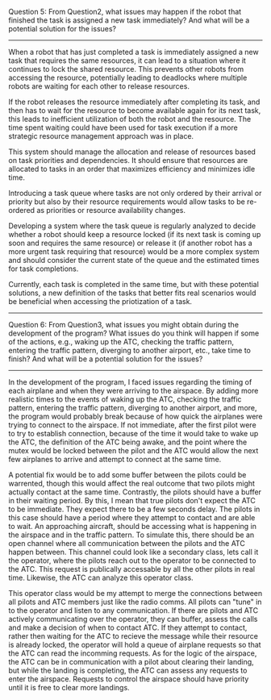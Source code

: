 Question 5: 
From Question2, what issues may happen if the robot that finished the
task is assigned a new task immediately? And what will be a potential
solution for the issues?

----------------------------------------------------------------------------

When a robot that has just completed a task is immediately assigned a
new task that requires the same resources, it can lead to a situation
where it continues to lock the shared resource. This prevents other 
robots from accessing the resource, potentially leading to deadlocks 
where multiple robots are waiting for each other to release resources.

If the robot releases the resource immediately after completing its 
task, and then has to wait for the resource to become available again 
for its next task, this leads to inefficient utilization of both the 
robot and the resource. The time spent waiting could have been used 
for task execution if a more strategic resource management approach 
was in place.

This system should manage the allocation and release of resources based
on task priorities and dependencies. It should ensure that resources are
allocated to tasks in an order that maximizes efficiency and minimizes
idle time.

Introducing a task queue where tasks are not only ordered by their arrival
or priority but also by their resource requirements would allow tasks to 
be re-ordered as priorities or resource availability changes.

Developing a system where the task queue is regularly analyzed to decide 
whether a robot should keep a resource locked (if its next task is 
coming up soon and requires the same resource) or release it (if another
robot has a more urgent task requiring that resource) would be a more
complex system and should consider the current state of the queue and the
estimated times for task completions.

Currently, each task is completed in the same time, but with these
potential solutions, a new definition of the tasks that better fits real
scenarios would be beneficial when accessing the priotization of a task.

----------------------------------------------------------------------------

Question 6:
From Question3, what issues you might obtain during the development of
the program? What issues do you think will happen if some of the actions,
e.g., waking up the ATC, checking the traffic pattern, entering the traffic
pattern, diverging to another airport, etc., take time to finish? And what
will be a potential solution for the issues?

----------------------------------------------------------------------------

In the development of the program, I faced issues regarding the timing of
each airplane and when they were arriving to the airspace. By adding more 
realistic times to the events of waking up the ATC, checking the traffic 
pattern, entering the traffic pattern, diverging to another airport, and 
more, the program would probably break because of how quick the airplanes
were trying to connect to the airspace. If not immediate, after the first
pilot were to try to establish connection, because of the time it would
take to wake up the ATC, the definition of the ATC being awake, and the 
point where the mutex would be locked between the pilot and the ATC would 
allow the next few airplanes to arrive and attempt to connect at the same
time. 

A potential fix would be to add some buffer between the pilots could be 
warrented, though this would affect the real outcome that two pilots might
actually contact at the same time. Contrastly, the pilots should have a 
buffer in their waiting period. By this, I mean that true pilots don't 
expect the ATC to be immediate. They expect there to be a few seconds delay.
The pilots in this case should have a period where they attempt to contact
and are able to wait. An approaching aircraft, should be accessing what is 
happening in the airspace and in the traffic pattern. To simulate this, 
there should be an open channel where all communication between the pilots
and the ATC happen between. This channel could look like a secondary class,
lets call it the operator, where the pilots reach out to the operator to be
connected to the ATC. This request is publically accessable by all the other
pilots in real time. Likewise, the ATC can analyze this operator class.

This operator class would be my attempt to merge the connections between all
pilots and ATC members just like the radio comms. All pilots can "tune" in
to the operator and listen to any communication. If there are pilots and ATC
actively communicating over the operator, they can buffer, assess the calls
and make a decision of when to contact ATC. If they attempt to contact,
rather then waiting for the ATC to recieve the message while their resource
is already locked, the operator will hold a queue of airplane requests so 
that the ATC can read the incomming requests. As for the logic of the airspace,
the ATC can be in communication with a pilot about clearing their landing,
but while the landing is completing, the ATC can assess any requests to enter
the airspace. Requests to control the airspace should have priority until it
is free to clear more landings.
